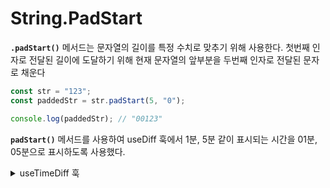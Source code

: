 # String.PadStart

**`.padStart()`** 메서드는 문자열의 길이를 특정 수치로 맞추기 위해 사용한다. 첫번째 인자로 전달된 길이에 도달하기 위해 현재 문자열의 앞부분을 두번째 인자로 전달된 문자로 채운다

```javascript
const str = "123";
const paddedStr = str.padStart(5, "0");

console.log(paddedStr); // "00123"
```

**`padStart()`** 메서드를 사용하여 useDiff 훅에서 1분, 5분 같이 표시되는 시간을 01분, 05분으로 표시하도록 사용했다.
</br>

<details>
    <summary>useTimeDiff 훅</summary>

```typescript
import { useState, useEffect } from "react";

export const useTimeDiff = (referenceTime: string): string => {
  const [timeDiff, setTimeDiff] = useState("");

  useEffect(() => {
    const intervalId = setInterval(() => {
      const diff = new Date(referenceTime).getTime() - new Date().getTime();
      const days = Math.floor(diff / (1000 * 60 * 60 * 24));
      const hours = Math.floor((diff / (1000 * 60 * 60)) % 24);
      const minutes = Math.floor((diff / (1000 * 60)) % 60);
      const seconds = Math.floor((diff / 1000) % 60);

      setTimeDiff(
        `${days.toString().padStart(2, "0")}:${hours
          .toString()
          .padStart(2, "0")}:${minutes.toString().padStart(2, "0")}:${seconds
          .toString()
          .padStart(2, "0")}`
      );
    }, 1000);

    return () => clearInterval(intervalId);
  }, [referenceTime]);

  return timeDiff;
};
```

</details>
